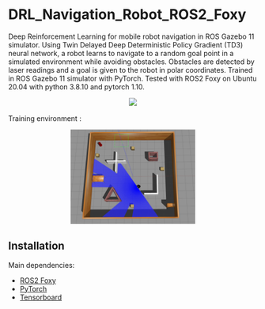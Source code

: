 # DRL_Navigation_Robot_ROS2_Foxy
 Deep Reinforcement Learning for mobile robot navigation in ROS Gazebo 11 simulator. Using Twin Delayed Deep Deterministic Policy Gradient (TD3) neural network, a robot learns to navigate to a random goal point in a simulated environment while avoiding obstacles. Obstacles are detected by laser readings and a goal is given to the robot in polar coordinates. Trained in ROS Gazebo 11 simulator with PyTorch. Tested with ROS2 Foxy on Ubuntu 20.04 with python 3.8.10 and pytorch 1.10.
 
<p align="center">
    <img width=50% src="https://github.com/toxuandung/DRL_Navigation_Robot_ROS2_Foxy/assets/101309710/a99cfc24-fdde-41ad-a9e7-4bc1b3a14a73">
</p> 
 
Training environment :

<p align="center">
    <img width=50% src="https://github.com/toxuandung/DRL_Navigation_Robot_ROS2_Foxy/blob/main/Training_env.png">
</p>

## Installation
Main dependencies: 

* [ROS2 Foxy](https://docs.ros.org/en/foxy/Installation/Ubuntu-Install-Debians.html)
* [PyTorch](https://pytorch.org/get-started/locally/)
* [Tensorboard](https://github.com/tensorflow/tensorboard)

